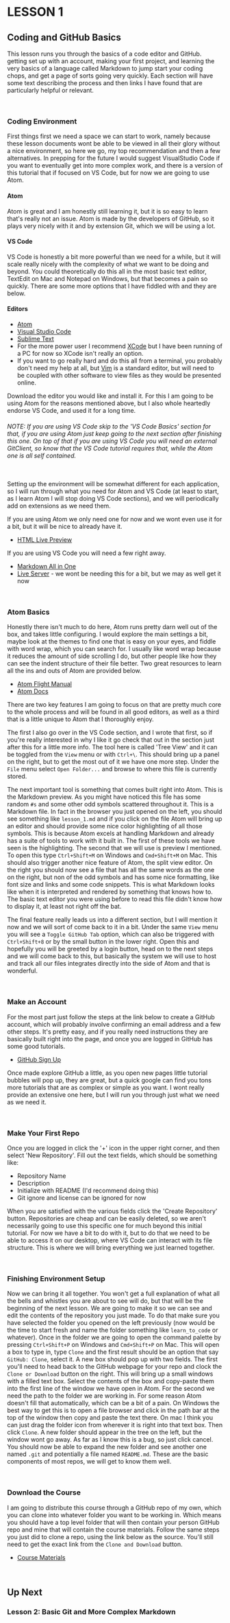 # LESSON 1

## Coding and GitHub Basics
This lesson runs you through the basics of a code editor and GitHub. getting set up with an account, making your first project, and learning the very basics of a language called Markdown to jump start your coding chops, and get a page of sorts going very quickly. Each section will have some text describing the process and then links I have found that are particularly helpful or relevant.

<br>

### Coding Environment
First things first we need a space we can start to work, namely because these lesson documents wont be able to be viewed in all their glory without a nice environment, so here we go, my top recommendation and then a few alternatives. In prepping for the future I would suggest VisualStudio Code if you want to eventually get into more complex work, and there is a version of this tutorial that if focused on VS Code, but for now we are going to use Atom.

#### Atom
Atom is great and I am honestly still learning it, but it is so easy to learn that's really not an issue. Atom is made by the developers of GitHub, so it plays very nicely with it and by extension Git, which we will be using a lot.

#### VS Code
VS Code is honestly a bit more powerful than we need for a while, but it will scale really nicely with the complexity of what we want to be doing and beyond. You could theoretically do this all in the most basic text editor, TextEdit on Mac and Notepad on Windows, but that becomes a pain so quickly. There are some more options that I have fiddled with and they are below.
<br>

#### Editors
- [Atom](https://atom.io/)
- [Visual Studio Code](https://code.visualstudio.com/)
- [Sublime Text](https://www.sublimetext.com/3)
- For the more power user I recommend [XCode](https://developer.apple.com/xcode/) but I have been running of a PC for now so XCode isn't really an option.
- If you want to go really hard and do this all from a terminal, you probably don't need my help at all, but [Vim](https://www.openvim.com/) is a standard editor, but will need to be coupled with other software to view files as they would be presented online.

Download the editor you would like and install it. For this I am going to be using Atom for the reasons mentioned above, but I also whole heartedly endorse VS Code, and used it for a long time.

###### NOTE: If you are using VS Code skip to the 'VS Code Basics' section for that, if you are using Atom just keep going to the next section after finishing this one. On top of that if you are using VS Code you will need an external GitClient, so know that the VS Code tutorial requires that, while the Atom one is all self contained.
<br>
Setting up the environment will be somewhat different for each application, so I will run through what you need for Atom and VS Code (at least to start, as I learn Atom I will stop doing VS Code sections), and we will periodically add on extensions as we need them.

If you are using Atom we only need one for now and we wont even use it for a bit, but it will be nice to already have it.
- [HTML Live Preview](https://atom.io/packages/atom-html-preview)

If you are using VS Code you will need a few right away.
- [Markdown All in One](https://marketplace.visualstudio.com/items?itemName=yzhang.markdown-all-in-one)
- [Live Server](https://marketplace.visualstudio.com/items?itemName=ritwickdey.liveserver) - we wont be needing this for a bit, but we may as well get it now

<br>


### Atom Basics
Honestly there isn't much to do here, Atom runs pretty darn well out of the box, and takes little configuring. I would explore the main settings a bit, maybe look at the themes to find one that is easy on your eyes, and fiddle with word wrap, which you can search for. I usually like word wrap because it reduces the amount of side scrolling I do, but other people like how they can see the indent structure of their file better. Two great resources to learn all the ins and outs of Atom are provided below.
- [Atom Flight Manual](https://flight-manual.atom.io/)
- [Atom Docs](https://atom.io/docs)

There are two key features I am going to focus on that are pretty much core to the whole process and will be found in all good editors, as well as a third that is a little unique to Atom that I thoroughly enjoy.

The first I also go over in the VS Code section, and I wrote that first, so if you're really interested in why I like it go check that out in the section just after this for a little more info. The tool here is called 'Tree View' and it can be toggled from the `View` menu or with `Ctrl+\`. This should bring up a panel on the right, but to get the most out of it we have one more step. Under the `File` menu select `Open Folder...` and browse to where this file is currently stored.

The next important tool is something that comes built right into Atom. This is the Markdown preview. As you might have noticed this file has some random `#s` and some other odd symbols scattered throughout it. This is a Markdown file. In fact in the browser you just opened on the left, you should see something like `lesson_1.md` and if you click on the file Atom will bring up an editor and should provide some nice color highlighting of all those symbols. This is because Atom excels at handling Markdown and already has a suite of tools to work with it built in. The first of these tools we have seen is the highlighting. The second that we will use is preview I mentioned. To open this type `Ctrl+Shift+M` on Windows and `Cmd+Shift+M` on Mac. This should also trigger another nice feature of Atom, the split view editor. On the right you should now see a file that has all the same words as the one on the right, but non of the odd symbols and has some nice formatting, like font size and links and some code snippets. This is what Markdown looks like when it is interpreted and rendered by something that knows how to. The basic text editor you were using before to read this file didn't know how to display it, at least not right off the bat.

The final feature really leads us into a different section, but I will mention it now and we will sort of come back to it in a bit. Under the same `View` menu you will see a `Toggle GitHub Tab` option, which can also be triggered with `Ctrl+Shift+8` or by the small button in the lower right. Open this and hopefully you will be greeted by a login button, head on to the next steps and we will come back to this, but basically the system we will use to host and track all our files integrates directly into the side of Atom and that is wonderful.

<br>

### Make an Account
For the most part just follow the steps at the link below to create a GitHub account, which will probably involve confirming an email address and a few other steps. It's pretty easy, and if you really need instructions they are basically built right into the page, and once you are logged in GitHub has some good tutorials.
- [GitHub Sign Up](https://github.com/join?source=experiment-header-dropdowns-home)

Once made explore GitHub a little, as you open new pages little tutorial bubbles will pop up, they are great, but a quick google can find you tons more tutorials that are as complex or simple as you want. I wont really provide an extensive one here, but I will run you through just what we need as we need it.

<br>

### Make Your First Repo
Once you are logged in click the '+' icon in the upper right corner, and then select 'New Repository'. Fill out the text fields, which should be something like:
- Repository Name
- Description
- Initialize with README (I'd recommend doing this)
- Git ignore and license can be ignored for now

When you are satisfied with the various fields click the 'Create Repository' button. Repositories are cheap and can be easily deleted, so we aren't necessarily going to use this specific one for much beyond this initial tutorial. For now we have a bit to do with it, but to do that we need to be able to access it on our desktop, where VS Code can interact with its file structure. This is where we will bring everything we just learned together.

<br>

### Finishing Environment Setup
Now we can bring it all together. You won't get a full explanation of what all the bells and whistles you are about to see will do, but that will be the beginning of the next lesson. We are going to make it so we can see and edit the contents of the repository you just made. To do that make sure you have selected the folder you opened on the left previously (now would be the time to start fresh and name the folder something like `learn_to_code` or whatever). Once in the folder we are going to open the command palette by pressing `Ctrl+Shift+P` on Windows and `Cmd+Shift+P` on Mac. This will open a box to type in, type `Clone` and the first result should be an option that say `GitHub: Clone`, select it. A new box should pop up with two fields. The first you'll need to head back to the GitHub webpage for your repo and clock the `Clone or Download` button on the right. This will bring up a small windows with a filled text box. Select the contents of the box and copy-paste them into the first line of the window we have open in Atom. For the second we need the path to the folder we are working in. For some reason Atom doesn't fill that automatically, which can be a bit of a pain. On Windows the best way to get this is to open a file browser and click in the path bar at the top of the window then copy and paste the text there. On mac I think you can just drag the folder icon from wherever it is right into that text box. Then click `Clone`. A new folder should appear in the tree on the left, but the window wont go away. As far as I know this is a bug, so just click cancel. You should now be able to expand the new folder and see another one named `.git` and potentially a file named `README.md`. These are the basic components of most repos, we will get to know them well.

<br>

### Download the Course
I am going to distribute this course through a GitHub repo of my own, which you can clone into whatever folder you want to be working in. Which means you should have a top level folder that will then contain your person GitHub repo and mine that will contain the course materials. Follow the same steps you just did to clone a repo, using the link below as the source. You'll still need to get the exact link from the `Clone and Download` button.
- [Course Materials](https://github.com/thomas-williams/webdesign_for_artists)

<br>

## Up Next
### Lesson 2: Basic Git and More Complex Markdown
